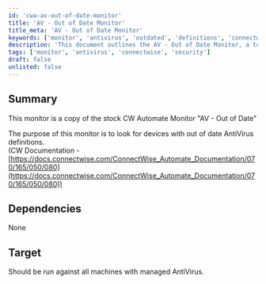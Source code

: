 ```yaml
---
id: 'cwa-av-out-of-date-monitor'
title: 'AV - Out of Date Monitor'
title_meta: 'AV - Out of Date Monitor'
keywords: ['monitor', 'antivirus', 'outdated', 'definitions', 'connectwise']
description: 'This document outlines the AV - Out of Date Monitor, a tool designed to identify devices with outdated AntiVirus definitions in ConnectWise Automate. It serves as a copy of the stock monitor for effective device management and security compliance.'
tags: ['monitor', 'antivirus', 'connectwise', 'security']
draft: false
unlisted: false
---
```

## Summary

This monitor is a copy of the stock CW Automate Monitor "AV - Out of Date"

The purpose of this monitor is to look for devices with out of date AntiVirus definitions.  
(CW Documentation - [https://docs.connectwise.com/ConnectWise_Automate_Documentation/070/165/050/080](https://docs.connectwise.com/ConnectWise_Automate_Documentation/070/165/050/080))

## Dependencies

None

## Target

Should be run against all machines with managed AntiVirus.

